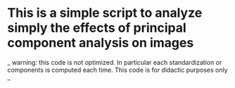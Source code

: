 # This is a simple script to analyze simply the effects of principal component analysis on images

_ warning: this code is not optimized. In particular each standardization or components is computed each time. This code is for didactic purposes only _
